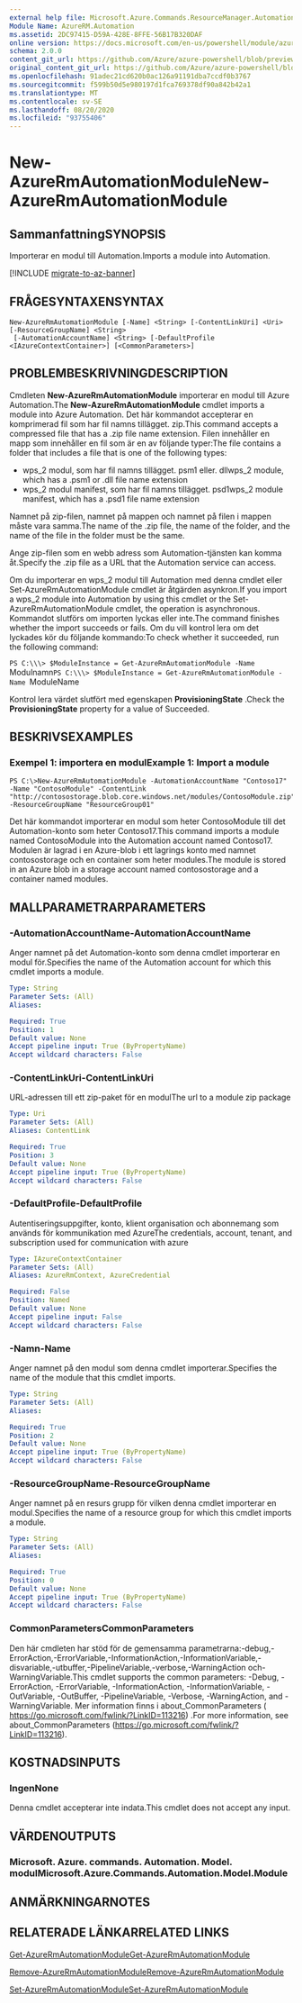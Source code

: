 ```yaml
---
external help file: Microsoft.Azure.Commands.ResourceManager.Automation.dll-Help.xml
Module Name: AzureRM.Automation
ms.assetid: 2DC97415-D59A-428E-8FFE-56B17B320DAF
online version: https://docs.microsoft.com/en-us/powershell/module/azurerm.automation/new-azurermautomationmodule
schema: 2.0.0
content_git_url: https://github.com/Azure/azure-powershell/blob/preview/src/ResourceManager/Automation/Commands.Automation/help/New-AzureRmAutomationModule.md
original_content_git_url: https://github.com/Azure/azure-powershell/blob/preview/src/ResourceManager/Automation/Commands.Automation/help/New-AzureRmAutomationModule.md
ms.openlocfilehash: 91adec21cd620b0ac126a91191dba7ccdf0b3767
ms.sourcegitcommit: f599b50d5e980197d1fca769378df90a842b42a1
ms.translationtype: MT
ms.contentlocale: sv-SE
ms.lasthandoff: 08/20/2020
ms.locfileid: "93755406"
---
```

# <span data-ttu-id="c9639-101">New-AzureRmAutomationModule</span><span class="sxs-lookup"><span data-stu-id="c9639-101">New-AzureRmAutomationModule</span></span>

## <span data-ttu-id="c9639-102">Sammanfattning</span><span class="sxs-lookup"><span data-stu-id="c9639-102">SYNOPSIS</span></span>
<span data-ttu-id="c9639-103">Importerar en modul till Automation.</span><span class="sxs-lookup"><span data-stu-id="c9639-103">Imports a module into Automation.</span></span>

[!INCLUDE [migrate-to-az-banner](../../includes/migrate-to-az-banner.md)]

## <span data-ttu-id="c9639-104">FRÅGESYNTAXEN</span><span class="sxs-lookup"><span data-stu-id="c9639-104">SYNTAX</span></span>

```
New-AzureRmAutomationModule [-Name] <String> [-ContentLinkUri] <Uri> [-ResourceGroupName] <String>
 [-AutomationAccountName] <String> [-DefaultProfile <IAzureContextContainer>] [<CommonParameters>]
```

## <span data-ttu-id="c9639-105">PROBLEMBESKRIVNING</span><span class="sxs-lookup"><span data-stu-id="c9639-105">DESCRIPTION</span></span>
<span data-ttu-id="c9639-106">Cmdleten **New-AzureRmAutomationModule** importerar en modul till Azure Automation.</span><span class="sxs-lookup"><span data-stu-id="c9639-106">The **New-AzureRmAutomationModule** cmdlet imports a module into Azure Automation.</span></span>
<span data-ttu-id="c9639-107">Det här kommandot accepterar en komprimerad fil som har fil namns tillägget. zip.</span><span class="sxs-lookup"><span data-stu-id="c9639-107">This command accepts a compressed file that has a .zip file name extension.</span></span>
<span data-ttu-id="c9639-108">Filen innehåller en mapp som innehåller en fil som är en av följande typer:</span><span class="sxs-lookup"><span data-stu-id="c9639-108">The file contains a folder that includes a file that is one of the following types:</span></span> 

- <span data-ttu-id="c9639-109">wps_2 modul, som har fil namns tillägget. psm1 eller. dll</span><span class="sxs-lookup"><span data-stu-id="c9639-109">wps_2 module, which has a .psm1 or .dll file name extension</span></span> 
- <span data-ttu-id="c9639-110">wps_2 modul manifest, som har fil namns tillägget. psd1</span><span class="sxs-lookup"><span data-stu-id="c9639-110">wps_2 module manifest, which has a .psd1 file name extension</span></span>

<span data-ttu-id="c9639-111">Namnet på zip-filen, namnet på mappen och namnet på filen i mappen måste vara samma.</span><span class="sxs-lookup"><span data-stu-id="c9639-111">The name of the .zip file, the name of the folder, and the name of the file in the folder must be the same.</span></span>

<span data-ttu-id="c9639-112">Ange zip-filen som en webb adress som Automation-tjänsten kan komma åt.</span><span class="sxs-lookup"><span data-stu-id="c9639-112">Specify the .zip file as a URL that the Automation service can access.</span></span>

<span data-ttu-id="c9639-113">Om du importerar en wps_2 modul till Automation med denna cmdlet eller Set-AzureRmAutomationModule cmdlet är åtgärden asynkron.</span><span class="sxs-lookup"><span data-stu-id="c9639-113">If you import a wps_2 module into Automation by using this cmdlet or the Set-AzureRmAutomationModule cmdlet, the operation is asynchronous.</span></span>
<span data-ttu-id="c9639-114">Kommandot slutförs om importen lyckas eller inte.</span><span class="sxs-lookup"><span data-stu-id="c9639-114">The command finishes whether the import succeeds or fails.</span></span>
<span data-ttu-id="c9639-115">Om du vill kontrol lera om det lyckades kör du följande kommando:</span><span class="sxs-lookup"><span data-stu-id="c9639-115">To check whether it succeeded, run the following command:</span></span>

<span data-ttu-id="c9639-116">`PS C:\\\> $ModuleInstance = Get-AzureRmAutomationModule -Name `Modulnamn</span><span class="sxs-lookup"><span data-stu-id="c9639-116">`PS C:\\\> $ModuleInstance = Get-AzureRmAutomationModule -Name `ModuleName</span></span>

<span data-ttu-id="c9639-117">Kontrol lera värdet slutfört med egenskapen **ProvisioningState** .</span><span class="sxs-lookup"><span data-stu-id="c9639-117">Check the **ProvisioningState** property for a value of Succeeded.</span></span>

## <span data-ttu-id="c9639-118">BESKRIVS</span><span class="sxs-lookup"><span data-stu-id="c9639-118">EXAMPLES</span></span>

### <span data-ttu-id="c9639-119">Exempel 1: importera en modul</span><span class="sxs-lookup"><span data-stu-id="c9639-119">Example 1: Import a module</span></span>
```
PS C:\>New-AzureRmAutomationModule -AutomationAccountName "Contoso17" -Name "ContosoModule" -ContentLink "http://contosostorage.blob.core.windows.net/modules/ContosoModule.zip" -ResourceGroupName "ResourceGroup01"
```

<span data-ttu-id="c9639-120">Det här kommandot importerar en modul som heter ContosoModule till det Automation-konto som heter Contoso17.</span><span class="sxs-lookup"><span data-stu-id="c9639-120">This command imports a module named ContosoModule into the Automation account named Contoso17.</span></span>
<span data-ttu-id="c9639-121">Modulen är lagrad i en Azure-blob i ett lagrings konto med namnet contosostorage och en container som heter modules.</span><span class="sxs-lookup"><span data-stu-id="c9639-121">The module is stored in an Azure blob in a storage account named contosostorage and a container named modules.</span></span>

## <span data-ttu-id="c9639-122">MALLPARAMETRAR</span><span class="sxs-lookup"><span data-stu-id="c9639-122">PARAMETERS</span></span>

### <span data-ttu-id="c9639-123">-AutomationAccountName</span><span class="sxs-lookup"><span data-stu-id="c9639-123">-AutomationAccountName</span></span>
<span data-ttu-id="c9639-124">Anger namnet på det Automation-konto som denna cmdlet importerar en modul för.</span><span class="sxs-lookup"><span data-stu-id="c9639-124">Specifies the name of the Automation account for which this cmdlet imports a module.</span></span>

```yaml
Type: String
Parameter Sets: (All)
Aliases: 

Required: True
Position: 1
Default value: None
Accept pipeline input: True (ByPropertyName)
Accept wildcard characters: False
```

### <span data-ttu-id="c9639-125">-ContentLinkUri</span><span class="sxs-lookup"><span data-stu-id="c9639-125">-ContentLinkUri</span></span>
<span data-ttu-id="c9639-126">URL-adressen till ett zip-paket för en modul</span><span class="sxs-lookup"><span data-stu-id="c9639-126">The url to a module zip package</span></span>

```yaml
Type: Uri
Parameter Sets: (All)
Aliases: ContentLink

Required: True
Position: 3
Default value: None
Accept pipeline input: True (ByPropertyName)
Accept wildcard characters: False
```

### <span data-ttu-id="c9639-127">-DefaultProfile</span><span class="sxs-lookup"><span data-stu-id="c9639-127">-DefaultProfile</span></span>
<span data-ttu-id="c9639-128">Autentiseringsuppgifter, konto, klient organisation och abonnemang som används för kommunikation med Azure</span><span class="sxs-lookup"><span data-stu-id="c9639-128">The credentials, account, tenant, and subscription used for communication with azure</span></span>

```yaml
Type: IAzureContextContainer
Parameter Sets: (All)
Aliases: AzureRmContext, AzureCredential

Required: False
Position: Named
Default value: None
Accept pipeline input: False
Accept wildcard characters: False
```

### <span data-ttu-id="c9639-129">-Namn</span><span class="sxs-lookup"><span data-stu-id="c9639-129">-Name</span></span>
<span data-ttu-id="c9639-130">Anger namnet på den modul som denna cmdlet importerar.</span><span class="sxs-lookup"><span data-stu-id="c9639-130">Specifies the name of the module that this cmdlet imports.</span></span>

```yaml
Type: String
Parameter Sets: (All)
Aliases: 

Required: True
Position: 2
Default value: None
Accept pipeline input: True (ByPropertyName)
Accept wildcard characters: False
```

### <span data-ttu-id="c9639-131">-ResourceGroupName</span><span class="sxs-lookup"><span data-stu-id="c9639-131">-ResourceGroupName</span></span>
<span data-ttu-id="c9639-132">Anger namnet på en resurs grupp för vilken denna cmdlet importerar en modul.</span><span class="sxs-lookup"><span data-stu-id="c9639-132">Specifies the name of a resource group for which this cmdlet imports a module.</span></span>

```yaml
Type: String
Parameter Sets: (All)
Aliases: 

Required: True
Position: 0
Default value: None
Accept pipeline input: True (ByPropertyName)
Accept wildcard characters: False
```

### <span data-ttu-id="c9639-133">CommonParameters</span><span class="sxs-lookup"><span data-stu-id="c9639-133">CommonParameters</span></span>
<span data-ttu-id="c9639-134">Den här cmdleten har stöd för de gemensamma parametrarna:-debug,-ErrorAction,-ErrorVariable,-InformationAction,-InformationVariable,-disvariable,-utbuffer,-PipelineVariable,-verbose,-WarningAction och-WarningVariable.</span><span class="sxs-lookup"><span data-stu-id="c9639-134">This cmdlet supports the common parameters: -Debug, -ErrorAction, -ErrorVariable, -InformationAction, -InformationVariable, -OutVariable, -OutBuffer, -PipelineVariable, -Verbose, -WarningAction, and -WarningVariable.</span></span> <span data-ttu-id="c9639-135">Mer information finns i about_CommonParameters ( https://go.microsoft.com/fwlink/?LinkID=113216) .</span><span class="sxs-lookup"><span data-stu-id="c9639-135">For more information, see about_CommonParameters (https://go.microsoft.com/fwlink/?LinkID=113216).</span></span>

## <span data-ttu-id="c9639-136">KOSTNADS</span><span class="sxs-lookup"><span data-stu-id="c9639-136">INPUTS</span></span>

### <span data-ttu-id="c9639-137">Ingen</span><span class="sxs-lookup"><span data-stu-id="c9639-137">None</span></span>
<span data-ttu-id="c9639-138">Denna cmdlet accepterar inte indata.</span><span class="sxs-lookup"><span data-stu-id="c9639-138">This cmdlet does not accept any input.</span></span>

## <span data-ttu-id="c9639-139">VÄRDEN</span><span class="sxs-lookup"><span data-stu-id="c9639-139">OUTPUTS</span></span>

### <span data-ttu-id="c9639-140">Microsoft. Azure. commands. Automation. Model. modul</span><span class="sxs-lookup"><span data-stu-id="c9639-140">Microsoft.Azure.Commands.Automation.Model.Module</span></span>

## <span data-ttu-id="c9639-141">ANMÄRKNINGAR</span><span class="sxs-lookup"><span data-stu-id="c9639-141">NOTES</span></span>

## <span data-ttu-id="c9639-142">RELATERADE LÄNKAR</span><span class="sxs-lookup"><span data-stu-id="c9639-142">RELATED LINKS</span></span>

[<span data-ttu-id="c9639-143">Get-AzureRmAutomationModule</span><span class="sxs-lookup"><span data-stu-id="c9639-143">Get-AzureRmAutomationModule</span></span>](./Get-AzureRmAutomationModule.md)

[<span data-ttu-id="c9639-144">Remove-AzureRmAutomationModule</span><span class="sxs-lookup"><span data-stu-id="c9639-144">Remove-AzureRmAutomationModule</span></span>](./Remove-AzureRmAutomationModule.md)

[<span data-ttu-id="c9639-145">Set-AzureRmAutomationModule</span><span class="sxs-lookup"><span data-stu-id="c9639-145">Set-AzureRmAutomationModule</span></span>](./Set-AzureRmAutomationModule.md)


